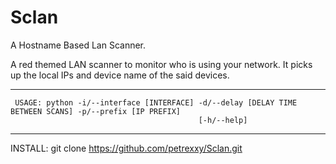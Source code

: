 # Sclan
A Hostname Based Lan Scanner.

A red themed LAN scanner to monitor who is using your network.
It picks up the local IPs and device name of the said devices.



________________________________________________________________________________________________________________
     USAGE: python -i/--interface [INTERFACE] -d/--delay [DELAY TIME BETWEEN SCANS] -p/--prefix [IP PREFIX]  
                                              [-h/--help]
________________________________________________________________________________________________________________



INSTALL: git clone https://github.com/petrexxy/Sclan.git
